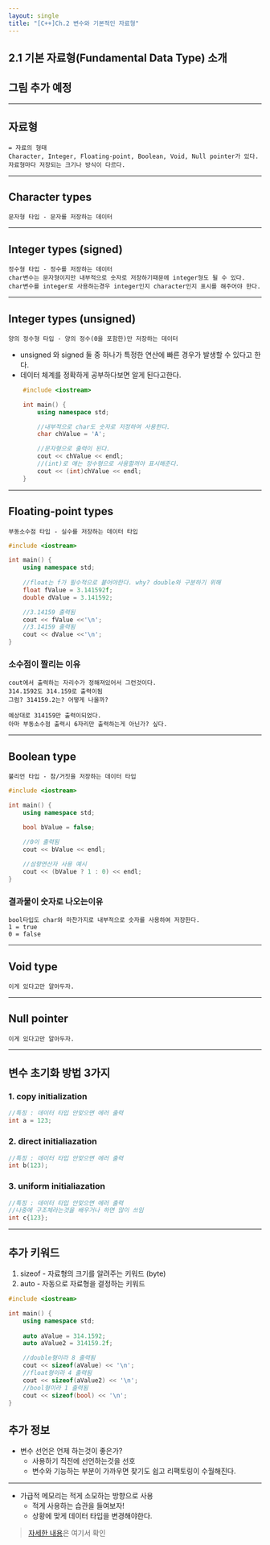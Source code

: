 ```yaml
---
layout: single
title: "[C++]Ch.2 변수와 기본적인 자료형"
---
```


## 2.1 기본 자료형(Fundamental Data Type) 소개

## 그림 추가 예정
---
## 자료형
    = 자료의 형태
    Character, Integer, Floating-point, Boolean, Void, Null pointer가 있다.
    자료형마다 저장되는 크기나 방식이 다르다.

---
## Character types
    문자형 타입 - 문자를 저장하는 데이터
---
## Integer types (signed)
    정수형 타입 - 정수를 저장하는 데이터
    char변수는 문자형이지만 내부적으로 숫자로 저장하기때문에 integer형도 될 수 있다.
    char변수를 integer로 사용하는경우 integer인지 character인지 표시를 해주어야 한다.
---
## Integer types (unsigned)
    양의 정수형 타입 - 양의 정수(0을 포함한)만 저장하는 데이터

* unsigned 와 signed 둘 중 하나가 특정한 연산에 빠른 경우가 발생할 수 있다고 한다.
* 데이터 체계를 정확하게 공부하다보면 알게 된다고한다.


```c++
    #include <iostream>

    int main() {
        using namespace std;

        //내부적으로 char도 숫자로 저정하여 사용한다.
        char chValue = 'A';

        //문자형으로 출력이 된다.
        cout << chValue << endl;
        //(int)로 얘는 정수형으로 사용할꺼야 표시해준다.
        cout << (int)chValue << endl;
    }
```
---
## Floating-point types
    부동소수점 타입 - 실수를 저장하는 데이터 타입

```c++
#include <iostream>

int main() {
    using namespace std;
    
    //float는 f가 필수적으로 붙어야한다. why? double와 구분하기 위해
    float fValue = 3.141592f;
    double dValue = 3.141592;

    //3.14159 출력됨
    cout << fValue <<'\n';
    //3.14159 출력됨
    cout << dValue <<'\n';
}
```
### 소수점이 짤리는 이유
    cout에서 출력하는 자리수가 정해져있어서 그런것이다.
    314.1592도 314.159로 출력이됨
    그럼? 314159.2는? 어떻게 나올까?

    예상대로 314159만 출력이되었다.
    아마 부동소수점 출력시 6자리만 출력하는게 아닌가? 싶다. 
---
## Boolean type
    불리언 타입 - 참/거짓을 저장하는 데이터 타입
```c++
#include <iostream>

int main() {
    using namespace std;

    bool bValue = false;

    //0이 출력됨
    cout << bValue << endl;
    
    //삼항연산자 사용 예시 
    cout << (bValue ? 1 : 0) << endl;
}
```
### 결과물이 숫자로 나오는이유
    bool타입도 char와 마찬가지로 내부적으로 숫자를 사용하여 저장한다.
    1 = true
    0 = false
---
## Void type
    이게 있다고만 알아두자.
---
## Null pointer
    이게 있다고만 알아두자.
---
## 변수 초기화 방법 3가지

### 1. copy initialization
```c++
//특징 : 데이터 타입 안맞으면 에러 출력
int a = 123;
```
### 2. direct initialiazation
```c++
//특징 : 데이터 타입 안맞으면 에러 출력
int b(123);
```
### 3. uniform initialiazation
```c++
//특징 : 데이터 타입 안맞으면 에러 출력
//나중에 구조체라는것을 배우거나 하면 많이 쓰임
int c{123};
```
---
## 추가 키워드
1. sizeof - 자료형의 크기를 알려주는 키워드 (byte)
2. auto - 자동으로 자료형을 결정하는 키워드

```c++
#include <iostream>

int main() {
    using namespace std;
    
    auto aValue = 314.1592;
    auto aValue2 = 314159.2f;

    //double형이라 8 출력됨
    cout << sizeof(aValue) << '\n';
    //float형이라 4 출력됨
    cout << sizeof(aValue2) << '\n';
    //bool형이라 1 출력됨
    cout << sizeof(bool) << '\n';
}
```


## 추가 정보
* 변수 선언은 언제 하는것이 좋은가?
  * 사용하기 직전에 선언하는것을 선호
  * 변수와 기능하는 부분이 가까우면 찾기도 쉽고 리팩토링이 수월해진다.
---
* 가급적 메모리는 적게 소모하는 방향으로 사용
  * 적게 사용하는 습관을 들여보자!
  * 상황에 맞게 데이터 타입을 변경해야한다.

>[자세한 내용](https://www.cplusplus.com/doc/tutorial/variables/)은 여기서 확인